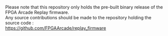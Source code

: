 Please note that this repository only holds the pre-built binary release of the FPGA Arcade Replay firmware.  
Any source contributions should be made to the repository holding the source code :  
https://github.com/FPGAArcade/replay_firmware

